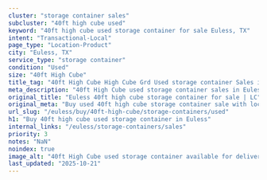 ```yaml
---
cluster: "storage container sales"
subcluster: "40ft high cube used"
keyword: "40ft high cube used storage container for sale Euless, TX"
intent: "Transactional-Local"
page_type: "Location-Product"
city: "Euless, TX"
service_type: "storage container"
condition: "Used"
size: "40ft High Cube"
title_tag: "40ft High Cube High Cube Grd Used storage container Sales in Euless | LC Container"
meta_description: "40ft High Cube used storage container sales in Euless. High cube containers with extra height. Fast delivery, competitive pricing. Serving storage containers area. Quote ID: PHG. Call (214) 524-4168 for your free quote today."
original_title: "Euless 40ft high cube storage container for sale | LC"
original_meta: "Buy used 40ft high cube storage container sale with local delivery in Euless, TX. LC Container — local Since 2003. Request a fast quote today."
url_slug: "/euless/buy/40ft-high-cube/storage-containers/used"
h1: "Buy 40ft high cube used storage container in Euless"
internal_links: "/euless/storage-containers/sales"
priority: 3
notes: "NaN"
noindex: true
image_alt: "40ft High Cube used storage container available for delivery in Euless"
last_updated: "2025-10-21"
---
```


<!-- TODO: Add unique city/inventory copy, images, and internal links here. -->
